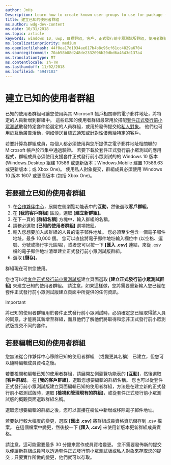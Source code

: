 ```yaml
---
author: JnHs
Description: Learn how to create known user groups to use for package flighting and more.
title: 建立已知的使用者群組
ms.author: wdg-dev-content
ms.date: 10/31/2018
ms.topic: article
keywords: windows 10, uwp, 目標群組, 客戶, 正式發行前小眾測試版群組, 使用者群組, 已知的使用者
ms.localizationpriority: medium
ms.openlocfilehash: 44f0ea17d1034ae617b4b8c96cf61cc4829a6704
ms.sourcegitcommit: 70ab58b88d248de2332096b20dbd6a4643d137a4
ms.translationtype: MT
ms.contentlocale: zh-TW
ms.lasthandoff: 11/02/2018
ms.locfileid: "5947103"
---
```

# <a name="create-known-user-groups"></a>建立已知的使用者群組

已知的使用者群組可讓您使用與其 Microsoft 帳戶相關聯的電子郵件地址，將特定的人員新增到群組中。 這些已知的使用者群組最常用於搭配[套件正式發行前小眾測試](package-flights.md)散發特定套件給選定的人員群組，或用於發佈提交給[私人對象](choose-visibility-options.md#audience)。 他們也可用於互動廣告活動，例如傳送[目標式通知](send-push-notifications-to-your-apps-customers.md)或[針對性優惠](use-targeted-offers-to-maximize-engagement-and-conversions.md)給特定的客戶。

若要計算為群組成員，每個人都必須使用與您所提供之電子郵件地址相關聯的 Microsoft 帳戶於市集中通過驗證。 若要下載於套件正式發行前小眾測試的應用程式，群組成員必須使用支援套件正式發行前小眾測試的的 Windows 10 版本 (Windows.Desktop 組建 10586 或更新版本；Windows.Mobile 建置 10586.63 或更新版本；或 Xbox One)。 使用私人對象提交，群組成員必須使用 Windows 10 版本 1607 或更高版本 (包括 Xbox One)。

## <a name="to-create-a-known-user-group"></a>若要建立已知的使用者群組

1. 在[合作夥伴中心](https://partner.microsoft.com/dashboard)，展開左側瀏覽功能表中的**互動**，然後選取**客戶群組**。 
2. 在 **\[我的客戶群組\]** 區段，選取 **\[建立新群組\]**。
3. 在下一頁的 **\[群組名稱\]** 方塊中，輸入群組的名稱。
4. 請務必選取 **\[已知的使用者群組\]** 選項按鈕。
5. 輸入您想要加入該群組的人員的電子郵件地址。 您必須至少包含一個電子郵件地址，最多 10,000 個。 您可以直接將電子郵件地址輸入欄位中 (以空格、逗號、分號或換行字元區隔)，或者您可以按一下 **\[匯入 .csv\]** 連結，來從 .csv 檔的電子郵件地址清單建立正式發行前小眾測試版群組。
6. 選取 **\[儲存\]**。

群組現在可供您使用。

您也可以從[套件正式發行前小眾測試版](package-flights.md)建立頁面選取 **\[建立正式發行前小眾測試群組\]** 來建立已知的使用者群組。 請注意，如果這樣做，您將需要重新輸入您已經在套件正式發行前小眾測試版建立頁面中所提供的任何資訊。

> [!IMPORTANT]
> 將已知的使用者群組用於套件正式發行前小眾測試時，必須確定您已經取得該人員的同意，才能將其新增至群組，而且他們了解他們將取得和您非正式發行前小眾測試版提交不同的套件。 

## <a name="to-edit-a-known-user-group"></a>若要編輯已知的使用者群組

您無法從合作夥伴中心移除已知的使用者群組 （或變更其名稱） 已建立，但您可以隨時編輯成員資格之後。

若要檢閱和編輯已知的使用者群組，請展開左側瀏覽功能表的 **\[互動\]**，然後選取 **\[客戶群組\]**。 在 **\[我的客戶群組\]**，選取您想要編輯的群組名稱。 您也可以從套件正式發行前小眾測試版建立頁面編輯已知的使用者群組，方法是在建立新的正式發行前小眾測試版時，選取 **\[檢視和管理現有的群組\]**，或從套件正式發行前小眾測試版的概觀頁面選取群組名稱。 

選取您想要編輯的群組之後，您可以直接在欄位中新增或移除電子郵件地址。

若要執行較大幅度的變更，選取 **\[匯出 .csv\]** 將群組成員資格資訊儲存到 .csv 檔案。 在這個檔案中變更，然後按一下 **\[匯入 .csv\]** 來使用新版本更新群組成員資格。

請注意，這可能需要最多 30 分鐘來實作成員資格變更。 您不需要發佈新的提交以便讓新群組成員可以透過套件正式發行前小眾測試版或私人對象來存取您的提交；只要實作所做的變更，他們就可以存取。 






